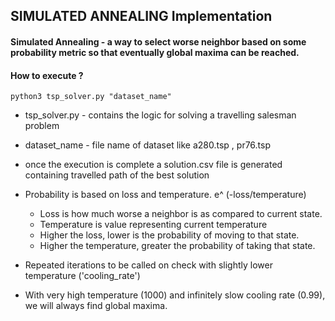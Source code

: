## SIMULATED ANNEALING Implementation

#### Simulated Annealing - a way to select worse neighbor based on some probability metric so that eventually global maxima can be reached.

#### How to execute ?
`python3 tsp_solver.py "dataset_name"`
- tsp_solver.py - contains the logic for solving a travelling salesman problem
- dataset_name - file name of dataset like a280.tsp , pr76.tsp

- once the execution is complete a solution.csv file is generated containing travelled path of the best solution

- Probability is based on loss and temperature. e^ (-loss/temperature)
  - Loss is how much worse a neighbor is as compared to current state.
  - Temperature is value representing current temperature
  - Higher the loss, lower is the probability of moving to that state.
  - Higher the temperature, greater the probability of taking that state.
- Repeated iterations to be called on check with slightly lower temperature ('cooling_rate')

- With very high temperature (1000) and infinitely slow cooling rate (0.99), we will always find global maxima.

